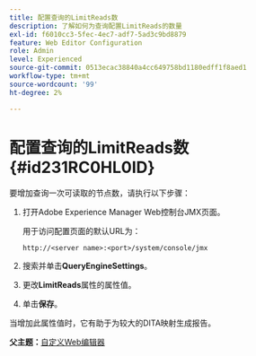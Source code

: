 ```yaml
---
title: 配置查询的LimitReads数
description: 了解如何为查询配置LimitReads的数量
exl-id: f6010cc3-5fec-4ec7-adf7-5ad3c9bd8879
feature: Web Editor Configuration
role: Admin
level: Experienced
source-git-commit: 0513ecac38840a4cc649758bd1180edff1f8aed1
workflow-type: tm+mt
source-wordcount: '99'
ht-degree: 2%

---
```


# 配置查询的LimitReads数 {#id231RC0HL0ID}

要增加查询一次可读取的节点数，请执行以下步骤：

1. 打开Adobe Experience Manager Web控制台JMX页面。

   用于访问配置页面的默认URL为：

   ```http
   http://<server name>:<port>/system/console/jmx
   ```

1. 搜索并单击&#x200B;**QueryEngineSettings**。

1. 更改&#x200B;**LimitReads**&#x200B;属性的属性值。

1. 单击&#x200B;**保存**。


当增加此属性值时，它有助于为较大的DITA映射生成报告。

**父主题：**&#x200B;[&#x200B;自定义Web编辑器](conf-web-editor.md)
